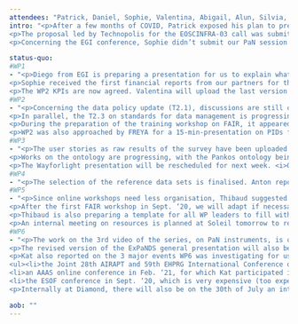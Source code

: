 ```yaml
---
attendees: "Patrick, Daniel, Sophie, Valentina, Abigail, Alun, Silvia, Anton, Majid, Thibaud, Kat, Andy"
intro: "<p>After a few months of COVID, Patrick exposed his plan to present an overall strategy to our PO for the deliverables that are to be adapted. As monitored since the start of the epidemic, a priori no significant delay is to be reported, only adaptation of our WP5 and WP6 workshops and events. The strategy will be shared with WP leaders in the coming days.</p>
<p>The proposal led by Technopolis for the EOSCINFRA-03 call was submitted last week. Rudolf in PaNOSC really helped us get ‘a seat at the table’ through DESY and PSI for ExPaNDS. The project, if accepted by the EC, will be called EOSC-Future and will start in Jan. 2021.</p>
<p>Concerning the EGI conference, Sophie didn’t submit our PaN session application yet. The deadline was reported to July, 15th. The remaining details will be addressed with Patrick and Andy and the application sent ASAP.</p>"

status-quo:
#WP1
- "<p>Diego from EGI is preparing a presentation for us to explain what onboarding to EOSC concretely means for ExPaNDS’ products. The meeting is sought to be held during the first half of July. It will primarily concern WP3 and 4 but can also be a good input for WP5 and what the 2nd workshop on EOSC should focus on.</p>
<p>Sophie received the first financial reports from our partners for the interim report. Meetings with each WP leader are planned at the beginning of July to be able to match this financial report with the technical progress.</p>
<p>The WP2 KPIs are now agreed. Valentina will upload the last version of the KPIs table to SharePoint for the others (WP3, WP5 and WP6) to check them and add narrative before the end of the month as previously agreed.</p>"
#WP2
- "<p>Concerning the data policy update (T2.1), discussions are still ongoing inside WP2 to revise the outline for the M12 deliverable. Abigail explained that for us national RIs, the national data policies could highly affect our own data policies and that a gap analysis needs to be made to measure the impact adopting the PaNOSC policy would have. Each partner is looking at those for the next meeting.</p>
<p>In parallel, the T2.3 on standards for data management is progressing normally, with a good implication of T3.2 contributors also.</p>
<p>During the preparation of the training workshop on FAIR, it appeared we lacked concrete examples of FAIR success stories for PaN users. If someone has suggestions, please send them to Abigail.</p>
<p>WP2 was also approached by FREYA for a 15-min-presentation on PIDs for a workshop planned in July. We are studying the possibility to deliver.</p>"
#WP3
- "<p>The user stories as raw results of the survey have been uploaded to the SharePoint by Silvia. An internal WP3 presentation of the analysis of the results is being organised. A presentation to a wider audience will be planned afterwards.</p>
<p>Works on the ontology are progressing, with the Pankos ontology being integrated into ExPaNDS’. The use of BioPortal to publish our ontology is currently being investigated, with the possibility to onboard the overall service into EOSC.</p>
<p>The Wayforlight presentation will be rescheduled for next week. <i>Off-meeting: it is rescheduled for the 1st of July @10am CEST.</i></p>"
#WP4
- "<p>The selection of the reference data sets is finalised. Anton reported the focus was now going to the implementation of the test framework, lead by MaxIV.</p>"
#WP5
- "<p>Since online workshops need less organisation, Thibaud suggested to make more workshops, but shorter and on more specific subjects. The format was agreed: a 1 day F2F workshop is ~equivalent to 4 x 90 minutes online sessions, which can be split over several days. However, the effort for the other WPs to come up with the content is the same online or not so for now the planned workshops remain the same.</p>
<p>After the first FAIR workshop in Sept. ‘20, we will adapt if necessary.</p>
<p>Thibaud is also preparing a template for all WP leaders to fill with possible content we want to upload to the e-learning platform. The content should be both ‘IT-’ and ‘science-’ oriented.</p>
<p>An internal meeting on resources is planned at Soleil tomorrow to review the overall situation for ExPaNDS, including potential PM transfer propositions to other partners. Thibaud will keep Patrick and WP1 updated on the outcome.</p>"
#WP6
- "<p>The work on the 3rd video of the series, on PaN instruments, is ongoing and Kat expects it to be ready by the end of the month, although it is not a deliverable per se.</p>
<p>The revised version of the ExPaNDS general presentation will also be submitted for review by Patrick, Daniel and Sophie by the end of the week.</p>
<p>Kat also reported on the 3 major events WP6 was investigating for us. She is in contact with these 3 conferences to discuss sponsorship possibilities:</p>
<ul><li>the Joint 28th AIRAPT and 59th EHPRG International Conference on High pressure science and technology in Edimburg in July ‘21</li>
<li>an AAAS online conference in Feb. ‘21, for which Kat participated in a preparatory webinar and to which we can also submit posters (opening application date for e-posters: 4th August ‘20)</li>
<li>the ESOF conference in Sept. ‘20, which is very expensive (too expensive), but can still shift online, and probably will.</li></ul>
<p>Internally at Diamond, there will also be on the 30th of July an internal webinar on Jupyterhub and Kubernetes. It will be recorded and will act as a try-out for the ExPaNDS user webinar.</p>"

aob: ""
---
```

